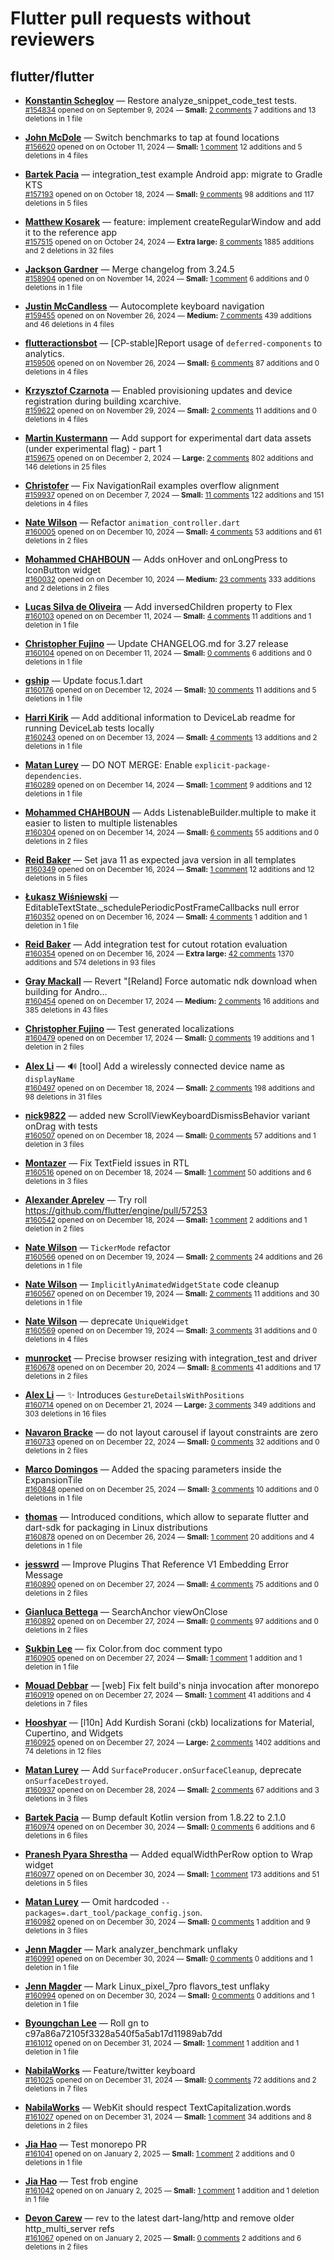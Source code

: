 # Flutter pull requests without reviewers

## flutter/flutter

* **[Konstantin Scheglov](https://github.com/scheglov)** &mdash; Restore analyze_snippet_code_test tests.<br />
  <sub>[#154834](https://github.com/flutter/flutter/pull/154834) opened on on September 9, 2024 &mdash; **Small:** [2 comments](https://github.com/flutter/flutter/pull/154834) 7 additions and 13 deletions in 1 file</sub><br />

* **[John McDole](https://github.com/jtmcdole)** &mdash; Switch benchmarks to tap at found locations<br />
  <sub>[#156620](https://github.com/flutter/flutter/pull/156620) opened on on October 11, 2024 &mdash; **Small:** [1 comment](https://github.com/flutter/flutter/pull/156620) 12 additions and 5 deletions in 4 files</sub><br />

* **[Bartek Pacia](https://github.com/bartekpacia)** &mdash; integration_test example Android app: migrate to Gradle KTS<br />
  <sub>[#157193](https://github.com/flutter/flutter/pull/157193) opened on on October 18, 2024 &mdash; **Small:** [9 comments](https://github.com/flutter/flutter/pull/157193) 98 additions and 117 deletions in 5 files</sub><br />

* **[Matthew Kosarek](https://github.com/mattkae)** &mdash; feature: implement createRegularWindow and add it to the reference app<br />
  <sub>[#157515](https://github.com/flutter/flutter/pull/157515) opened on on October 24, 2024 &mdash; **Extra large:** [8 comments](https://github.com/flutter/flutter/pull/157515) 1885 additions and 2 deletions in 32 files</sub><br />

* **[Jackson Gardner](https://github.com/eyebrowsoffire)** &mdash; Merge changelog from 3.24.5<br />
  <sub>[#158904](https://github.com/flutter/flutter/pull/158904) opened on on November 14, 2024 &mdash; **Small:** [1 comment](https://github.com/flutter/flutter/pull/158904) 6 additions and 0 deletions in 1 file</sub><br />

* **[Justin McCandless](https://github.com/justinmc)** &mdash; Autocomplete keyboard navigation<br />
  <sub>[#159455](https://github.com/flutter/flutter/pull/159455) opened on on November 26, 2024 &mdash; **Medium:** [7 comments](https://github.com/flutter/flutter/pull/159455) 439 additions and 46 deletions in 4 files</sub><br />

* **[flutteractionsbot](https://github.com/flutteractionsbot)** &mdash; [CP-stable]Report usage of `deferred-components` to analytics.<br />
  <sub>[#159506](https://github.com/flutter/flutter/pull/159506) opened on on November 26, 2024 &mdash; **Small:** [6 comments](https://github.com/flutter/flutter/pull/159506) 87 additions and 0 deletions in 4 files</sub><br />

* **[Krzysztof Czarnota](https://github.com/czarny)** &mdash; Enabled provisioning updates and device registration during building xcarchive.<br />
  <sub>[#159622](https://github.com/flutter/flutter/pull/159622) opened on on November 29, 2024 &mdash; **Small:** [2 comments](https://github.com/flutter/flutter/pull/159622) 11 additions and 0 deletions in 4 files</sub><br />

* **[Martin Kustermann](https://github.com/mkustermann)** &mdash; Add support for experimental dart data assets (under experimental flag) - part 1<br />
  <sub>[#159675](https://github.com/flutter/flutter/pull/159675) opened on on December 2, 2024 &mdash; **Large:** [2 comments](https://github.com/flutter/flutter/pull/159675) 802 additions and 146 deletions in 25 files</sub><br />

* **[Christofer](https://github.com/yaostyle)** &mdash; Fix NavigationRail examples overflow alignment<br />
  <sub>[#159937](https://github.com/flutter/flutter/pull/159937) opened on on December 7, 2024 &mdash; **Small:** [11 comments](https://github.com/flutter/flutter/pull/159937) 122 additions and 151 deletions in 4 files</sub><br />

* **[Nate Wilson](https://github.com/nate-thegrate)** &mdash; Refactor `animation_controller.dart`<br />
  <sub>[#160005](https://github.com/flutter/flutter/pull/160005) opened on on December 10, 2024 &mdash; **Small:** [4 comments](https://github.com/flutter/flutter/pull/160005) 53 additions and 61 deletions in 2 files</sub><br />

* **[Mohammed  CHAHBOUN](https://github.com/M97Chahboun)** &mdash; Adds onHover and onLongPress to IconButton widget<br />
  <sub>[#160032](https://github.com/flutter/flutter/pull/160032) opened on on December 10, 2024 &mdash; **Medium:** [23 comments](https://github.com/flutter/flutter/pull/160032) 333 additions and 2 deletions in 2 files</sub><br />

* **[Lucas Silva de Oliveira](https://github.com/lucassilvaoliveira)** &mdash; Add inversedChildren property to Flex<br />
  <sub>[#160103](https://github.com/flutter/flutter/pull/160103) opened on on December 11, 2024 &mdash; **Small:** [4 comments](https://github.com/flutter/flutter/pull/160103) 11 additions and 1 deletion in 1 file</sub><br />

* **[Christopher Fujino](https://github.com/christopherfujino)** &mdash; Update CHANGELOG.md for 3.27 release<br />
  <sub>[#160104](https://github.com/flutter/flutter/pull/160104) opened on on December 11, 2024 &mdash; **Small:** [0 comments](https://github.com/flutter/flutter/pull/160104) 6 additions and 0 deletions in 1 file</sub><br />

* **[gship](https://github.com/gship)** &mdash; Update focus.1.dart<br />
  <sub>[#160176](https://github.com/flutter/flutter/pull/160176) opened on on December 12, 2024 &mdash; **Small:** [10 comments](https://github.com/flutter/flutter/pull/160176) 11 additions and 5 deletions in 1 file</sub><br />

* **[Harri Kirik](https://github.com/harri35)** &mdash; Add additional information to DeviceLab readme for running DeviceLab tests locally<br />
  <sub>[#160243](https://github.com/flutter/flutter/pull/160243) opened on on December 13, 2024 &mdash; **Small:** [4 comments](https://github.com/flutter/flutter/pull/160243) 13 additions and 2 deletions in 1 file</sub><br />

* **[Matan Lurey](https://github.com/matanlurey)** &mdash; DO NOT MERGE: Enable `explicit-package-dependencies`.<br />
  <sub>[#160289](https://github.com/flutter/flutter/pull/160289) opened on on December 14, 2024 &mdash; **Small:** [1 comment](https://github.com/flutter/flutter/pull/160289) 9 additions and 12 deletions in 1 file</sub><br />

* **[Mohammed  CHAHBOUN](https://github.com/M97Chahboun)** &mdash; Adds ListenableBuilder.multiple to make it easier to listen to multiple listenables<br />
  <sub>[#160304](https://github.com/flutter/flutter/pull/160304) opened on on December 14, 2024 &mdash; **Small:** [6 comments](https://github.com/flutter/flutter/pull/160304) 55 additions and 0 deletions in 2 files</sub><br />

* **[Reid Baker](https://github.com/reidbaker)** &mdash; Set java 11 as expected java version in all templates<br />
  <sub>[#160349](https://github.com/flutter/flutter/pull/160349) opened on on December 16, 2024 &mdash; **Small:** [1 comment](https://github.com/flutter/flutter/pull/160349) 12 additions and 12 deletions in 5 files</sub><br />

* **[Łukasz Wiśniewski](https://github.com/vishna)** &mdash; EditableTextState._schedulePeriodicPostFrameCallbacks null error<br />
  <sub>[#160352](https://github.com/flutter/flutter/pull/160352) opened on on December 16, 2024 &mdash; **Small:** [4 comments](https://github.com/flutter/flutter/pull/160352) 1 addition and 1 deletion in 1 file</sub><br />

* **[Reid Baker](https://github.com/reidbaker)** &mdash; Add integration test for cutout rotation evaluation<br />
  <sub>[#160354](https://github.com/flutter/flutter/pull/160354) opened on on December 16, 2024 &mdash; **Extra large:** [42 comments](https://github.com/flutter/flutter/pull/160354) 1370 additions and 574 deletions in 93 files</sub><br />

* **[Gray Mackall](https://github.com/gmackall)** &mdash; Revert "[Reland] Force automatic ndk download when building for Andro…<br />
  <sub>[#160454](https://github.com/flutter/flutter/pull/160454) opened on on December 17, 2024 &mdash; **Medium:** [2 comments](https://github.com/flutter/flutter/pull/160454) 16 additions and 385 deletions in 43 files</sub><br />

* **[Christopher Fujino](https://github.com/christopherfujino)** &mdash; Test generated localizations<br />
  <sub>[#160479](https://github.com/flutter/flutter/pull/160479) opened on on December 17, 2024 &mdash; **Small:** [0 comments](https://github.com/flutter/flutter/pull/160479) 19 additions and 1 deletion in 2 files</sub><br />

* **[Alex Li](https://github.com/AlexV525)** &mdash; 🔊 [tool] Add a wirelessly connected device name as `displayName`<br />
  <sub>[#160497](https://github.com/flutter/flutter/pull/160497) opened on on December 18, 2024 &mdash; **Small:** [2 comments](https://github.com/flutter/flutter/pull/160497) 198 additions and 98 deletions in 31 files</sub><br />

* **[nick9822](https://github.com/nick9822)** &mdash; added new ScrollViewKeyboardDismissBehavior variant onDrag with tests<br />
  <sub>[#160507](https://github.com/flutter/flutter/pull/160507) opened on on December 18, 2024 &mdash; **Small:** [0 comments](https://github.com/flutter/flutter/pull/160507) 57 additions and 1 deletion in 3 files</sub><br />

* **[Montazer](https://github.com/MrMontazer)** &mdash; Fix TextField issues in RTL<br />
  <sub>[#160516](https://github.com/flutter/flutter/pull/160516) opened on on December 18, 2024 &mdash; **Small:** [1 comment](https://github.com/flutter/flutter/pull/160516) 50 additions and 6 deletions in 3 files</sub><br />

* **[Alexander Aprelev](https://github.com/aam)** &mdash; Try roll https://github.com/flutter/engine/pull/57253<br />
  <sub>[#160542](https://github.com/flutter/flutter/pull/160542) opened on on December 18, 2024 &mdash; **Small:** [1 comment](https://github.com/flutter/flutter/pull/160542) 2 additions and 1 deletion in 2 files</sub><br />

* **[Nate Wilson](https://github.com/nate-thegrate)** &mdash; `TickerMode` refactor<br />
  <sub>[#160566](https://github.com/flutter/flutter/pull/160566) opened on on December 19, 2024 &mdash; **Small:** [2 comments](https://github.com/flutter/flutter/pull/160566) 24 additions and 26 deletions in 1 file</sub><br />

* **[Nate Wilson](https://github.com/nate-thegrate)** &mdash; `ImplicitlyAnimatedWidgetState` code cleanup<br />
  <sub>[#160567](https://github.com/flutter/flutter/pull/160567) opened on on December 19, 2024 &mdash; **Small:** [2 comments](https://github.com/flutter/flutter/pull/160567) 11 additions and 30 deletions in 1 file</sub><br />

* **[Nate Wilson](https://github.com/nate-thegrate)** &mdash; deprecate `UniqueWidget`<br />
  <sub>[#160569](https://github.com/flutter/flutter/pull/160569) opened on on December 19, 2024 &mdash; **Small:** [3 comments](https://github.com/flutter/flutter/pull/160569) 31 additions and 0 deletions in 4 files</sub><br />

* **[munrocket](https://github.com/munrocket)** &mdash; Precise browser resizing with integration_test and driver<br />
  <sub>[#160678](https://github.com/flutter/flutter/pull/160678) opened on on December 20, 2024 &mdash; **Small:** [8 comments](https://github.com/flutter/flutter/pull/160678) 41 additions and 17 deletions in 2 files</sub><br />

* **[Alex Li](https://github.com/AlexV525)** &mdash; ✨ Introduces `GestureDetailsWithPositions`<br />
  <sub>[#160714](https://github.com/flutter/flutter/pull/160714) opened on on December 21, 2024 &mdash; **Large:** [3 comments](https://github.com/flutter/flutter/pull/160714) 349 additions and 303 deletions in 16 files</sub><br />

* **[Navaron Bracke](https://github.com/navaronbracke)** &mdash; do not layout carousel if layout constraints are zero<br />
  <sub>[#160733](https://github.com/flutter/flutter/pull/160733) opened on on December 22, 2024 &mdash; **Small:** [0 comments](https://github.com/flutter/flutter/pull/160733) 32 additions and 0 deletions in 2 files</sub><br />

* **[Marco Domingos](https://github.com/marcoedomingos)** &mdash; Added the spacing parameters inside the ExpansionTile<br />
  <sub>[#160848](https://github.com/flutter/flutter/pull/160848) opened on on December 25, 2024 &mdash; **Small:** [3 comments](https://github.com/flutter/flutter/pull/160848) 10 additions and 0 deletions in 1 file</sub><br />

* **[thomas](https://github.com/thomasrahimi)** &mdash; Introduced conditions, which allow to separate flutter and dart-sdk for packaging in Linux distributions<br />
  <sub>[#160878](https://github.com/flutter/flutter/pull/160878) opened on on December 26, 2024 &mdash; **Small:** [1 comment](https://github.com/flutter/flutter/pull/160878) 20 additions and 4 deletions in 1 file</sub><br />

* **[jesswrd](https://github.com/jesswrd)** &mdash; Improve Plugins That Reference V1 Embedding Error Message<br />
  <sub>[#160890](https://github.com/flutter/flutter/pull/160890) opened on on December 27, 2024 &mdash; **Small:** [4 comments](https://github.com/flutter/flutter/pull/160890) 75 additions and 0 deletions in 2 files</sub><br />

* **[Gianluca Bettega](https://github.com/Macacoazul01)** &mdash; SearchAnchor viewOnClose<br />
  <sub>[#160892](https://github.com/flutter/flutter/pull/160892) opened on on December 27, 2024 &mdash; **Small:** [0 comments](https://github.com/flutter/flutter/pull/160892) 97 additions and 0 deletions in 2 files</sub><br />

* **[Sukbin Lee](https://github.com/dolbin-prime)** &mdash; fix Color.from doc comment typo<br />
  <sub>[#160905](https://github.com/flutter/flutter/pull/160905) opened on on December 27, 2024 &mdash; **Small:** [1 comment](https://github.com/flutter/flutter/pull/160905) 1 addition and 1 deletion in 1 file</sub><br />

* **[Mouad Debbar](https://github.com/mdebbar)** &mdash; [web] Fix felt build's ninja invocation after monorepo<br />
  <sub>[#160919](https://github.com/flutter/flutter/pull/160919) opened on on December 27, 2024 &mdash; **Small:** [1 comment](https://github.com/flutter/flutter/pull/160919) 41 additions and 4 deletions in 7 files</sub><br />

* **[Hooshyar](https://github.com/hooshyar)** &mdash; [l10n] Add Kurdish Sorani (ckb) localizations for Material, Cupertino, and Widgets<br />
  <sub>[#160925](https://github.com/flutter/flutter/pull/160925) opened on on December 27, 2024 &mdash; **Large:** [2 comments](https://github.com/flutter/flutter/pull/160925) 1402 additions and 74 deletions in 12 files</sub><br />

* **[Matan Lurey](https://github.com/matanlurey)** &mdash; Add `SurfaceProducer.onSurfaceCleanup`, deprecate `onSurfaceDestroyed`.<br />
  <sub>[#160937](https://github.com/flutter/flutter/pull/160937) opened on on December 28, 2024 &mdash; **Small:** [2 comments](https://github.com/flutter/flutter/pull/160937) 67 additions and 3 deletions in 3 files</sub><br />

* **[Bartek Pacia](https://github.com/bartekpacia)** &mdash; Bump default Kotlin version from 1.8.22 to 2.1.0<br />
  <sub>[#160974](https://github.com/flutter/flutter/pull/160974) opened on on December 30, 2024 &mdash; **Small:** [0 comments](https://github.com/flutter/flutter/pull/160974) 6 additions and 6 deletions in 6 files</sub><br />

* **[Pranesh Pyara Shrestha](https://github.com/praneshp1org)** &mdash; Added equalWidthPerRow option to Wrap widget<br />
  <sub>[#160977](https://github.com/flutter/flutter/pull/160977) opened on on December 30, 2024 &mdash; **Small:** [1 comment](https://github.com/flutter/flutter/pull/160977) 173 additions and 51 deletions in 5 files</sub><br />

* **[Matan Lurey](https://github.com/matanlurey)** &mdash; Omit hardcoded `--packages=.dart_tool/package_config.json`.<br />
  <sub>[#160982](https://github.com/flutter/flutter/pull/160982) opened on on December 30, 2024 &mdash; **Small:** [0 comments](https://github.com/flutter/flutter/pull/160982) 1 addition and 9 deletions in 3 files</sub><br />

* **[Jenn Magder](https://github.com/jmagman)** &mdash; Mark analyzer_benchmark unflaky<br />
  <sub>[#160991](https://github.com/flutter/flutter/pull/160991) opened on on December 30, 2024 &mdash; **Small:** [0 comments](https://github.com/flutter/flutter/pull/160991) 0 additions and 1 deletion in 1 file</sub><br />

* **[Jenn Magder](https://github.com/jmagman)** &mdash; Mark Linux_pixel_7pro flavors_test unflaky<br />
  <sub>[#160994](https://github.com/flutter/flutter/pull/160994) opened on on December 30, 2024 &mdash; **Small:** [0 comments](https://github.com/flutter/flutter/pull/160994) 0 additions and 1 deletion in 1 file</sub><br />

* **[Byoungchan Lee](https://github.com/bc-lee)** &mdash; Roll gn to c97a86a72105f3328a540f5a5ab17d11989ab7dd<br />
  <sub>[#161012](https://github.com/flutter/flutter/pull/161012) opened on on December 31, 2024 &mdash; **Small:** [1 comment](https://github.com/flutter/flutter/pull/161012) 1 addition and 1 deletion in 1 file</sub><br />

* **[NabilaWorks](https://github.com/NabilaWorks)** &mdash; Feature/twitter keyboard<br />
  <sub>[#161025](https://github.com/flutter/flutter/pull/161025) opened on on December 31, 2024 &mdash; **Small:** [0 comments](https://github.com/flutter/flutter/pull/161025) 72 additions and 2 deletions in 7 files</sub><br />

* **[NabilaWorks](https://github.com/NabilaWorks)** &mdash; WebKit should respect TextCapitalization.words<br />
  <sub>[#161027](https://github.com/flutter/flutter/pull/161027) opened on on December 31, 2024 &mdash; **Small:** [1 comment](https://github.com/flutter/flutter/pull/161027) 34 additions and 8 deletions in 2 files</sub><br />

* **[Jia Hao](https://github.com/jiahaog)** &mdash; Test monorepo PR<br />
  <sub>[#161041](https://github.com/flutter/flutter/pull/161041) opened on on January 2, 2025 &mdash; **Small:** [1 comment](https://github.com/flutter/flutter/pull/161041) 2 additions and 0 deletions in 1 file</sub><br />

* **[Jia Hao](https://github.com/jiahaog)** &mdash; Test frob engine<br />
  <sub>[#161042](https://github.com/flutter/flutter/pull/161042) opened on on January 2, 2025 &mdash; **Small:** [1 comment](https://github.com/flutter/flutter/pull/161042) 1 addition and 1 deletion in 1 file</sub><br />

* **[Devon Carew](https://github.com/devoncarew)** &mdash; rev to the latest dart-lang/http and remove older http_multi_server refs<br />
  <sub>[#161067](https://github.com/flutter/flutter/pull/161067) opened on on January 2, 2025 &mdash; **Small:** [0 comments](https://github.com/flutter/flutter/pull/161067) 2 additions and 6 deletions in 2 files</sub><br />

